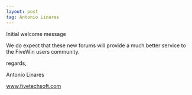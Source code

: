```yaml
---
layout: post
tag: Antonio Linares
---
```


Initial welcome message

We do expect that these new forums will provide a much better service to the FiveWin users community.

regards,

Antonio Linares
<!-- w --><a class="postlink" href="http://www.fivetechsoft.com">www.fivetechsoft.com</a><!-- w -->
